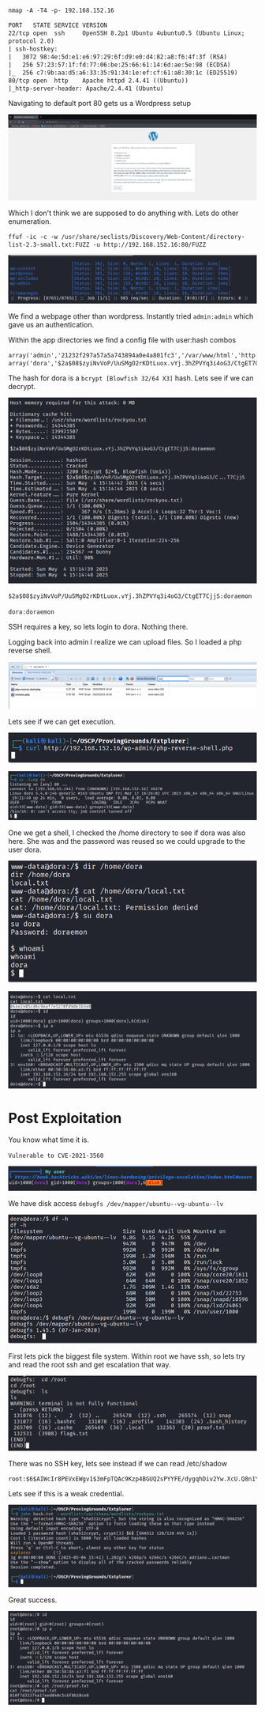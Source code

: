 `nmap -A -T4 -p- 192.168.152.16`


```
PORT   STATE SERVICE VERSION
22/tcp open  ssh     OpenSSH 8.2p1 Ubuntu 4ubuntu0.5 (Ubuntu Linux; protocol 2.0)
| ssh-hostkey: 
|   3072 98:4e:5d:e1:e6:97:29:6f:d9:e0:d4:82:a8:f6:4f:3f (RSA)
|   256 57:23:57:1f:fd:77:06:be:25:66:61:14:6d:ae:5e:98 (ECDSA)
|_  256 c7:9b:aa:d5:a6:33:35:91:34:1e:ef:cf:61:a8:30:1c (ED25519)
80/tcp open  http    Apache httpd 2.4.41 ((Ubuntu))
|_http-server-header: Apache/2.4.41 (Ubuntu)
```


Navigating to default port 80 gets us a Wordpress setup

![](Images/Pasted%20image%2020250504150606.png)

Which I don't think we are supposed to do anything with. Lets do other enumeration.

```
ffuf -ic -c -w /usr/share/seclists/Discovery/Web-Content/directory-list-2.3-small.txt:FUZZ -u http://192.168.152.16:80/FUZZ
```

![](Images/Pasted%20image%2020250504150850.png)

We find a webpage other than wordpress. Instantly tried `admin:admin` which gave us an authentication.

Within the app directories we find a config file with user:hash combos

```
array('admin','21232f297a57a5a743894a0e4a801fc3','/var/www/html','http://localhost','1','','7',1),
array('dora','$2a$08$zyiNvVoP/UuSMgO2rKDtLuox.vYj.3hZPVYq3i4oG3/CtgET7CjjS','/var/www/html','http://localhost','1','','0',1),
```

The hash for dora is a `bcrypt [Blowfish 32/64 X3]` hash. Lets see if we can decrypt.

![](Images/Pasted%20image%2020250504151500.png)

```
$2a$08$zyiNvVoP/UuSMgO2rKDtLuox.vYj.3hZPVYq3i4oG3/CtgET7CjjS:doraemon

dora:doraemon
```

SSH requires a key, so lets login to dora. Nothing there.

Logging back into admin I realize we can upload files. So I loaded a php reverse shell.

![](Images/Pasted%20image%2020250504152101.png)

Lets see if we can get execution.

![](Images/Pasted%20image%2020250504152157.png)

![](Images/Pasted%20image%2020250504152206.png)

One we get a shell, I checked the /home directory to see if dora was also here. She was and the password was reused so we could upgrade to the user dora.

![](Images/Pasted%20image%2020250504152404.png)

![](Images/Pasted%20image%2020250504152457.png)


# Post Exploitation

You know what time it is.

`Vulnerable to CVE-2021-3560`

![](Images/Pasted%20image%2020250504152739.png)

We have disk access
`debugfs /dev/mapper/ubuntu--vg-ubuntu--lv`

![](Images/Pasted%20image%2020250504153607.png)

First lets pick the biggest file system. Within root we have ssh, so lets try and read the root ssh and get escalation that way.

![](Images/Pasted%20image%2020250504153801.png)

There was no SSH key, lets see instead if we can read /etc/shadow
```
root:$6$AIWcIr8PEVxEWgv1$3mFpTQAc9Kzp4BGUQ2sPYYFE/dygqhDiv2Yw.XcU.Q8n1YO05.a/4.D/x4ojQAkPnv/v7Qrw7Ici7.hs0sZiC.:19453:0:99999:7:::
```

Lets see if this is a weak credential.

![](Images/Pasted%20image%2020250504154146.png)

Great success.

![](Images/Pasted%20image%2020250504154219.png)

